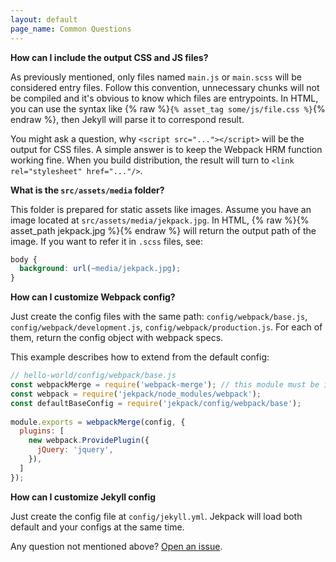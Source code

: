```yaml
---
layout: default
page_name: Common Questions
---
```


**How can I include the output CSS and JS files?**

As previously mentioned, only files named `main.js` or `main.scss` will be considered entry files. 
Follow this convention, unnecessary chunks will not be compiled and it's obvious to know which files are entrypoints.
In HTML, you can use the syntax like {% raw %}`{% asset_tag some/js/file.css %}`{% endraw %}, then Jekyll will parse it to correspond result.

You might ask a question, why `<script src="..."></script>` will be the output for CSS files.
A simple answer is to keep the Webpack HRM function working fine. When you build distribution, the result will turn to `<link rel="stylesheet" href="..."/>`.  


**What is the `src/assets/media` folder?**

This folder is prepared for static assets like images.
Assume you have an image located at `src/assets/media/jekpack.jpg`.
In HTML, {% raw %}{% asset_path jekpack.jpg %}{% endraw %} will return the output path of the image.
If you want to refer it in `.scss` files, see:
```scss
body {
  background: url(~media/jekpack.jpg);
}
```

**How can I customize Webpack config?**

Just create the config files with the same path:
`config/webpack/base.js`,
`config/webpack/development.js`,
`config/webpack/production.js`.
For each of them, return the config object with webpack specs.

This example describes how to extend from the default config:
```js
// hello-world/config/webpack/base.js
const webpackMerge = require('webpack-merge'); // this module must be installed by yourself.
const webpack = require('jekpack/node_modules/webpack');
const defaultBaseConfig = require('jekpack/config/webpack/base');
 
module.exports = webpackMerge(config, {
  plugins: [
    new webpack.ProvidePlugin({
      jQuery: 'jquery',
    }),
  ]
});
```

**How can I customize Jekyll config**

Just create the config file at `config/jekyll.yml`.
Jekpack will load both default and your configs at the same time.

Any question not mentioned above? [Open an issue](https://github.com/yfxie/jekpack/issues).

